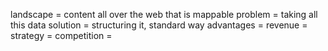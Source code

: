 
landscape   = content all over the web that is mappable
problem     = taking all this data
solution    = structuring it, standard way
advantages  = 
revenue     = 
strategy    = 
competition = 



